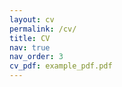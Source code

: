 ```yaml
---
layout: cv
permalink: /cv/
title: CV
nav: true
nav_order: 3
cv_pdf: example_pdf.pdf
---
```


<object data="assets/pdf/example_pdf.pdf" width="1000" height="1000" type='application/pdf'></object>
